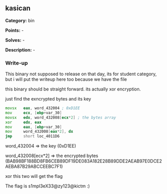## kasican

**Category:** bin

**Points:** -

**Solves:** -

**Description:** -

### Write-up

This binary not supposed to release on that day, its for student category, but i will put the writeup here too because we have the file

this binary should be straight forward. its actually xor encryption.

just find the exncrypted bytes and its key

```asm
movsx   eax, word_432004 ; 0xD1EE
mov     ecx, [ebp+var_30]
movsx   edx, word_432008[ecx*2] ; the bytes array
xor     edx, eax
mov     eax, [ebp+var_30]
mov     word_432008[eax*2], dx
jmp     short loc_4011D6
```
word_432004 => the key (0xD1EE)

word_432008[ecx*2] => the encrypted bytes (BAB98BF188BD8FB6CEB89DF19DE083A182E28B89DDE2AEAB97E0DCE2AEBA87B29ABCCEEBC7F1)

xor this two will get the flag

The flag is s1mpl3eX33@zy123@kictm :) 
